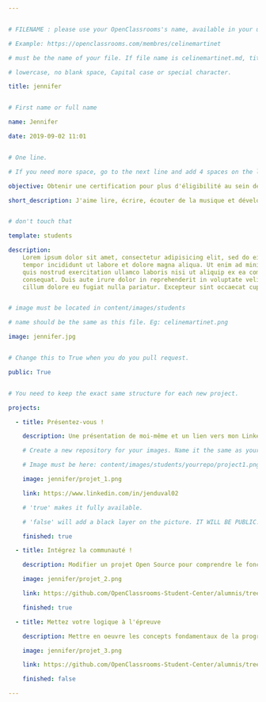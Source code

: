 ```yaml
---


# FILENAME : please use your OpenClassrooms's name, available in your url.

# Example: https://openclassrooms.com/membres/celinemartinet

# must be the name of your file. If file name is celinemartinet.md, title is celinemartinet.

# lowercase, no blank space, Capital case or special character.

title: jennifer


# First name or full name

name: Jennifer

date: 2019-09-02 11:01


# One line.

# If you need more space, go to the next line and add 4 spaces on the left, as in 'description'.

objective: Obtenir une certification pour plus d'éligibilité au sein de l'entreprise où je travaille.

short_description: J'aime lire, écrire, écouter de la musique et développer. J'aime aussi beaucoup l'équitation.


# don't touch that

template: students

description:
    Lorem ipsum dolor sit amet, consectetur adipisicing elit, sed do eiusmod
    tempor incididunt ut labore et dolore magna aliqua. Ut enim ad minim veniam,
    quis nostrud exercitation ullamco laboris nisi ut aliquip ex ea commodo
    consequat. Duis aute irure dolor in reprehenderit in voluptate velit esse
    cillum dolore eu fugiat nulla pariatur. Excepteur sint occaecat cupidatat non


# image must be located in content/images/students

# name should be the same as this file. Eg: celinemartinet.png

image: jennifer.jpg


# Change this to True when you do you pull request.

public: True


# You need to keep the exact same structure for each new project.

projects:

  - title: Présentez-vous !

    description: Une présentation de moi-même et un lien vers mon LinkedIn.

    # Create a new repository for your images. Name it the same as your nickname and profile picture.

    # Image must be here: content/images/students/yourrepo/project1.png

    image: jennifer/projet_1.png

    link: https://www.linkedin.com/in/jenduval02

    # 'true' makes it fully available.

    # 'false' will add a black layer on the picture. IT WILL BE PUBLIC!

    finished: true

  - title: Intégrez la communauté !

    description: Modifier un projet Open Source pour comprendre le fonctionnement de Git, de Github et des pull requests. 

    image: jennifer/projet_2.png

    link: https://github.com/OpenClassrooms-Student-Center/alumnis/tree/master/content/images/students/jennifer/projet_2.png

    finished: true

  - title: Mettez votre logique à l'épreuve

    description: Mettre en oeuvre les concepts fondamentaux de la programmation en Java.

    image: jennifer/projet_3.png

    link: https://github.com/OpenClassrooms-Student-Center/alumnis/tree/master/content/images/students/jennifer/projet_3.png

    finished: false

---
```

